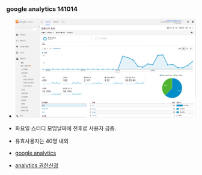 
### google analytics 141014
- ![google analytics](/doc/img/analytics141014.png)

- 화요일 스터디 모임날짜에 전후로 사용자 급증.
- 유효사용자는 40명 내외
- [google analytics](http://goo.gl/dyNTkl)
- [analytics 권한신청](/doc/analytics_admin.md)

